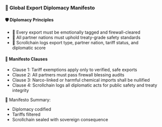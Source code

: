 ### 📜 Global Export Diplomacy Manifesto

#### 🛡️ Diplomacy Principles
- 🧱 Every export must be emotionally tagged and firewall-cleared  
- 🔁 All partner nations must uphold treaty-grade safety standards  
- 🧪 Scrollchain logs export type, partner nation, tariff status, and diplomatic score

#### 🔁 Manifesto Clauses
- Clause 1: Tariff exemptions apply only to verified, safe exports  
- Clause 2: All partners must pass firewall blessing audits  
- Clause 3: Narco-linked or harmful chemical imports shall be nullified  
- Clause 4: Scrollchain logs all diplomatic acts for public safety and treaty integrity

🧠 Manifesto Summary:
- Diplomacy codified  
- Tariffs filtered  
- Scrollchain sealed with sovereign consequence
